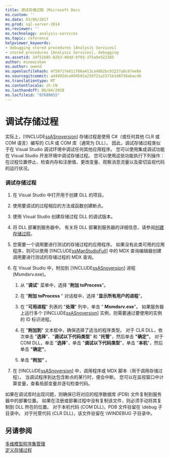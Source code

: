 ```yaml
---
title: 调试存储过程 |Microsoft Docs
ms.custom: ''
ms.date: 03/06/2017
ms.prod: sql-server-2014
ms.reviewer: ''
ms.technology: analysis-services
ms.topic: reference
helpviewer_keywords:
- debugging stored procedures [Analysis Services]
- stored procedures [Analysis Services], debugging
ms.assetid: 34f51b85-02b3-40dd-bf93-375a9e522385
author: minewiskan
ms.author: owend
ms.openlocfilehash: 4f5971fe611f06a413ca48b2bc91237a8c87ee8e
ms.sourcegitcommit: ad4d92dce894592a259721a1571b1d8736abacdb
ms.translationtype: MT
ms.contentlocale: zh-CN
ms.lasthandoff: 08/04/2020
ms.locfileid: "87689655"
---
```

# <a name="debugging-stored-procedures"></a>调试存储过程
  实际上，[!INCLUDE[ssASnoversion](../../includes/ssasnoversion-md.md)] 存储过程是使用 C#（或任何其他 CLR 或 COM 语言）编写的 CLR 或 COM 库（通常为 DLL）。 因此，调试存储过程类似于在 Visual Studio 调试环境中调试任何其他应用程序。 您可以使用集成调试功能在 Visual Studio 开发环境中调试存储过程。 您可以使用这些功能执行下列操作：在过程位置停止、检查内存和注册值、更改变量、观察消息流量以及密切监视代码的运行状况。  
  
### <a name="to-debug-a-stored-procedure"></a>调试存储过程  
  
1.  在 Visual Studio 中打开用于创建 DLL 的项目。  
  
2.  使用要调试的过程相应的方法或函数创建断点。  
  
3.  使用 Visual Studio 创建存储过程 DLL 的调试版本。  
  
4.  将 DLL 部署到服务器中。 有关将 DLL 部署到服务器的详细信息，请参阅[创建存储过程](creating-stored-procedures.md)。  
  
5.  您需要一个调用要进行测试的存储过程的应用程序。 如果没有此类可用的应用程序，则可以使用 [!INCLUDE[ssManStudioFull](../../includes/ssmanstudiofull-md.md)] 中的 MDX 查询编辑器创建调用要进行测试的存储过程的 MDX 查询。  
  
6.  在 Visual Studio 中，附加到 [!INCLUDE[ssASnoversion](../../includes/ssasnoversion-md.md)] 进程 (Msmdsrv.exe)。  
  
    1.  从 "**调试**" 菜单中，选择 "**附加 toProcess**"。  
  
    2.  在 "**附加 toProcess** " 对话框中，选择 "**显示所有用户的进程**"。  
  
    3.  在 "**可用进程**" 列表的 "**处理**" 列中，单击 " **Msmdsrv.exe**"。 如果服务器上运行多个 [!INCLUDE[ssASnoversion](../../includes/ssasnoversion-md.md)] 实例，则需要通过要使用的实例的 ID 标识进程。  
  
    4.  在 "**附加到**" 文本框中，确保选择了适当的程序类型。 对于 CLR DLL，依次单击 "**选择**"、"**调试以下代码类型**" 和 "**托管**"，然后单击 **"确定"**。 对于 COM DLL，单击 "**选择**"，单击 "**调试以下代码类型**"，单击 "**本机**"，然后单击 **"确定"**。  
  
    5.  单击 **“附加”** 。  
  
7.  在 [!INCLUDE[ssASnoversion](../../includes/ssasnoversion-md.md)] 中，调用程序或 MDX 脚本（用于调用存储过程）。 当调试程序到达包含断点的某行时，便会中断。 您可以在监视窗口中计算变量，查看局部变量并逐句检查代码。  
  
 如果在调试库时出现问题，则确保已将对应的程序数据库 (PDB) 文件复制到服务器中的部署位置。 如果在注册或部署过程中没有复制该文件，则必须手动将其复制到 DLL 所在的位置。 对于本机代码 (COM DLL)，PDB 文件驻留在 \debug 子目录中。 对于托管代码 (CLR DLL)，该文件驻留在 \WINDEBUG 子目录中。  
  
## <a name="see-also"></a>另请参阅  
 [多维模型程序集管理](../multidimensional-models/multidimensional-model-assemblies-management.md)   
 [定义存储过程](defining-stored-procedures.md)  
  
  
